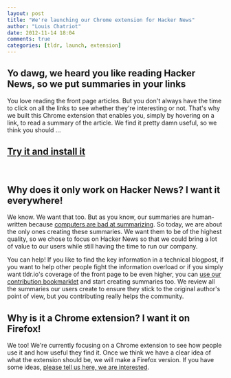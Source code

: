 ```yaml
---
layout: post
title: "We're launching our Chrome extension for Hacker News"
author: "Louis Chatriot"
date: 2012-11-14 18:04
comments: true
categories: [tldr, launch, extension]
---
```



## Yo dawg, we heard you like reading Hacker News, so we put summaries in your links
You love reading the front page articles. But you don't always have the
time to click on all the links to see whether they're interesting or not. That's
why we built this Chrome extension that enables you, simply by hovering on a
link, to read a summary of the article. We find it pretty damn useful,
so we think you should ...

## <a href="http://tldr.io/crx" target="_blank">Try it and install it</a>
<br>

## Why does it only work on Hacker News? I want it everywhere!
We know. We want that too. But as you know, our summaries are
human-written because [computers are bad at summarizing](http://needforair.com/blog/2012/04/06/why-computers-are-bad-at-summarizing-text/). 
So today, we are about the only ones creating these summaries. We want
them to be of the highest quality, so we chose to focus on Hacker News
so that we could bring a lot of value to our users while still having
the time to run our company.

You can help! If you like to find the key information in a technical
blogpost, if you want to help other people fight the information
overload or if you simply want tldr.io's coverage of the front page to
be even higher, you can [use our contribution bookmarklet](http://tldr.io/whatisit#install-bm-section) 
and start creating summaries too. We review all the summaries our users
create to ensure they stick to the original author's point of view, but
you contributing really helps the community.

## Why is it a Chrome extension? I want it on Firefox!
We too! We're currently focusing on a Chrome extension to see how people
use it and how useful they find it. Once we think we have a clear idea
of what the extension should be, we will make a Firefox version. If you
have some ideas, [please tell us here, we are interested](http://tldr.io/forum/topics/50a4b8f45f5d3cd04a0001b7).
